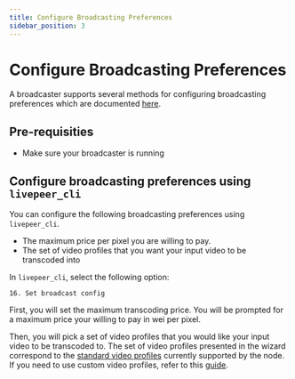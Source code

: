 ```yaml
---
title: Configure Broadcasting Preferences
sidebar_position: 3
---
```


# Configure Broadcasting Preferences

A broadcaster supports several methods for configuring broadcasting preferences
which are documented
[here](https://github.com/livepeer/go-livepeer/blob/master/doc/transcodingoptions.md).

## Pre-requisities

- Make sure your broadcaster is running

## Configure broadcasting preferences using `livepeer_cli`

You can configure the following broadcasting preferences using `livepeer_cli`.

- The maximum price per pixel you are willing to pay.
- The set of video profiles that you want your input video to be transcoded into

In `livepeer_cli`, select the following option:

```
16. Set broadcast config
```

First, you will set the maximum transcoding price. You will be prompted for a
maximum price your willing to pay in wei per pixel.

Then, you will pick a set of video profiles that you would like your input video
to be transcoded to. The set of video profiles presented in the wizard
correspond to the
[standard video profiles](https://github.com/livepeer/lpms/blob/master/ffmpeg/videoprofile.go)
currently supported by the node. If you need to use custom video profiles, refer
to this
[guide](https://github.com/livepeer/go-livepeer/blob/master/doc/transcodingoptions.md).

